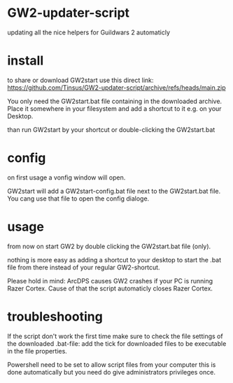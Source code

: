# GW2-updater-script
updating all the nice helpers for Guildwars 2 automaticly

# install

to share or download GW2start use this direct link: https://github.com/Tinsus/GW2-updater-script/archive/refs/heads/main.zip

You only need the GW2start.bat file containing in the downloaded archive.
Place it somewhere in your filesystem and add a shortcut to it e.g. on your Desktop.

than run GW2start by your shortcut or double-clicking the GW2start.bat

# config

on first usage a vonfig window will open.

GW2start will add a GW2start-config.bat file next to the GW2start.bat file. You cang use that file to open the config dialoge.

# usage

from now on start GW2 by double clicking the GW2start.bat file (only).

nothing is more easy as adding a shortcut to your desktop to start the .bat file from there instead of your regular GW2-shortcut.

Please hold in mind: ArcDPS causes GW2 crashes if your PC is running Razer Cortex. Cause of that the script automaticly closes Razer Cortex.

# troubleshooting

If the script don't work the first time make sure to check the file settings of the downloaded .bat-file: add the tick for downloaded files to be executable in the file properties.

Powershell need to be set to allow script files from your computer this is done automatically but you need do give administrators privileges once.
